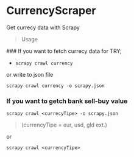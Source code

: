 # CurrencyScraper
Get currecy data with Scrapy

> Usage

### If you want to fetch currecy data for TRY;

 * ``` scrapy crawl currency ``` 
 
 or write to json file

``` scrapy crawl currency -o scrapy.json ```


### If you want to getch bank sell-buy value

``` scrapy crawl <currecyTipe> -o scrapy.json ```  

> (currencyTipe = eur, usd, gld ext.)
  
  or
  
``` scrapy crawl <currencyTipe> ```   
